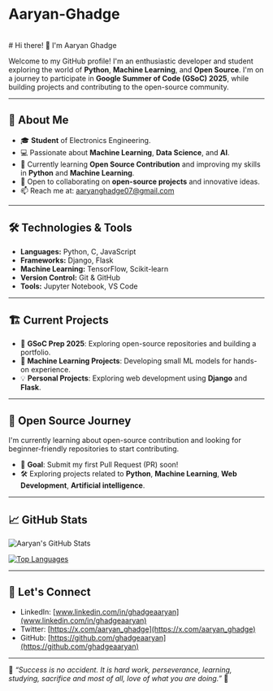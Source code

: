 # Aaryan-Ghadge
<br>
# Hi there! 👋 I'm Aaryan Ghadge

Welcome to my GitHub profile! I'm an enthusiastic developer and student exploring the world of **Python**, **Machine Learning**, and **Open Source**. I'm on a journey to participate in **Google Summer of Code (GSoC) 2025**, while building projects and contributing to the open-source community.

---

## 🚀 About Me
- 🎓 **Student** of Electronics Engineering.
- 💻 Passionate about **Machine Learning**, **Data Science**, and **AI**.
- 🌱 Currently learning **Open Source Contribution** and improving my skills in **Python** and **Machine Learning**.
- 🤝 Open to collaborating on **open-source projects** and innovative ideas.
- 📫 Reach me at: [aaryanghadge07@gmail.com](mailto:aaryanghadge07@gmail.com)

---

## 🛠️ Technologies & Tools
- **Languages:** Python, C, JavaScript  
- **Frameworks:** Django, Flask  
- **Machine Learning:** TensorFlow, Scikit-learn  
- **Version Control:** Git & GitHub  
- **Tools:** Jupyter Notebook, VS Code  

---

## 🏗️ Current Projects
- 🌟 **GSoC Prep 2025**: Exploring open-source repositories and building a portfolio.  
- 🌱 **Machine Learning Projects**: Developing small ML models for hands-on experience.  
- 💡 **Personal Projects**: Exploring web development using **Django** and **Flask**.

---

## 🌟 Open Source Journey
I'm currently learning about open-source contribution and looking for beginner-friendly repositories to start contributing.  
- 🌱 **Goal**: Submit my first Pull Request (PR) soon!  
- 🛠️ Exploring projects related to **Python**, **Machine Learning**, **Web Development**, **Artificial intelligence**.  

---

## 📈 GitHub Stats
![Aaryan's GitHub Stats](https://github-readme-stats.vercel.app/api?username=ghadgeaaryan&show_icons=true&theme=radical)

[![Top Languages](https://github-readme-stats.vercel.app/api/top-langs/?username=ghadgeaaryan&layout=compact&theme=radical)](https://github.com/anuraghazra/github-readme-stats)

---

## 💬 Let's Connect
- LinkedIn: [www.linkedin.com/in/ghadgeaaryan](www.linkedin.com/in/ghadgeaaryan)
- Twitter: [https://x.com/aaryan_ghadge](https://x.com/aaryan_ghadge)  
- GitHub: [https://github.com/ghadgeaaryan](https://github.com/ghadgeaaryan)

---

🌟 _“Success is no accident. It is hard work, perseverance, learning, studying, sacrifice and most of all, love of what you are doing.”_ 🌟
